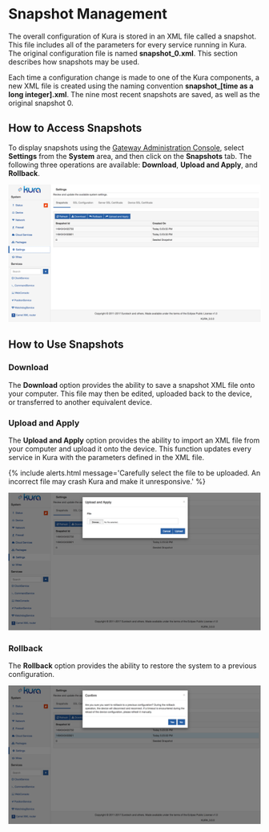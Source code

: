 # Snapshot Management

The overall configuration of Kura is stored in an XML file called a snapshot. This file includes all of the parameters for every service running in Kura. The original configuration file is named **snapshot_0.xml**. This section describes how snapshots may be used.

Each time a configuration change is made to one of the Kura components, a new XML file is created using the naming convention **snapshot_[time as a long integer].xml**. The nine most recent snapshots are saved, as well as the original snapshot 0.

## How to Access Snapshots
To display snapshots using the [Gateway Administration Console](console.html), select **Settings** from the **System** area, and then click on the **Snapshots** tab. The following three operations are available: **Download**, **Upload and Apply**, and **Rollback**.

![](imgs/snapshots.png)

## How to Use Snapshots

### Download

The **Download** option provides the ability to save a snapshot XML file onto your computer. This file may then be edited, uploaded back to the device, or transferred to another equivalent device.

### Upload and Apply

The **Upload and Apply** option  provides the ability to import an XML file from your computer and upload it onto the device. This function updates every service in Kura with the parameters defined in the XML file.

{% include alerts.html message='Carefully select the file to be uploaded. An incorrect file may crash Kura and make it unresponsive.' %}

![](imgs/snapshotsUpload.png)

### Rollback

The **Rollback** option provides the ability to restore the system to a previous configuration.

![](imgs/snapshotsRollback.png)
